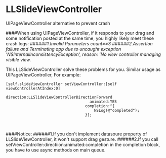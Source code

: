 # LLSlideViewController
UIPageViewController alternative to prevent crash

####When using UIPageViewController, if it responds to your drag and some notification posted at the same time, you highly likely meet these crash logs:
######*1.Invalid Parameters count==3*
######*2.Assertion failure and Terminating app due to uncaught exception 'NSInternalInconsistencyException', reason: 'No view controller managing visible view.*

This LLSlideViewController solve these problems for you. Similar usage as UIPageViewController,
For example:

<pre><code>[self.slideViewController setViewController:[self viewControllerAtIndex:0]
                                    direction:LLSlideViewControllerDirectionForward
                                     animated:YES
                                   completion:^{
                                       NSLog(@"completed");
                                   }];</code></pre>
<br>

####Notice:
######1.If you don't implement datasoure property of LLSlideViewController, it won't support drag gesture.
######2.If you call setViewController:directiion:animated:completion in the completion block, you have to use async methods on main queue. 

